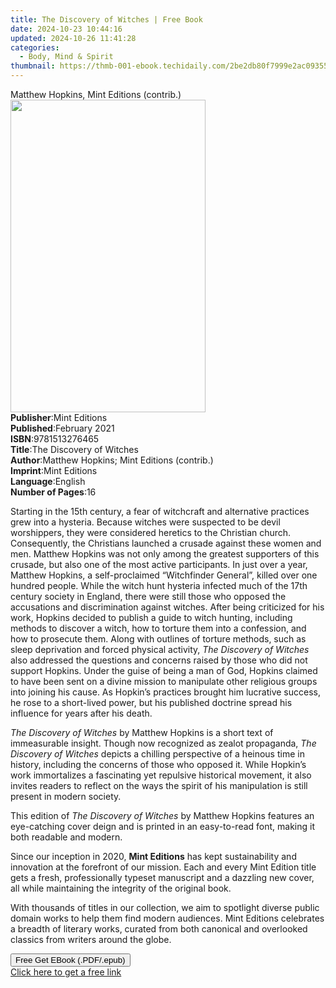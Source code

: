 ```yaml
---
title: The Discovery of Witches | Free Book
date: 2024-10-23 10:44:16
updated: 2024-10-26 11:41:28
categories:
  - Body, Mind & Spirit
thumbnail: https://thmb-001-ebook.techidaily.com/2be2db80f7999e2ac093559458c226d6be5cbe3bbc126eaa952f26c9bce010ad.jpg
---
```

<main id="book-container">
  <div class="flex flex-col">
    <div class="book-brief flex-1 py-6 px-4 sm:p-6 md:py-10 md:px-8">
      <!-- brief-->
      <div class="book-brief-main">
        Matthew Hopkins, Mint Editions (contrib.)
      </div>
    </div>
    <div
      class="book-meta-info flex-1 grid gap-4 col-start-1 col-end-3 row-start-1 sm:mb-6 sm:grid-cols-4 lg:gap-6 lg:col-start-2 lg:row-end-6 lg:row-span-6 lg:mb-0"
    >
      <div
        class="book-meta-info-left place-content-center mt-4 p-4 text-sm leading-6 col-start-2 col-span-2 dark:text-slate-400"
      >
        <img
          class="w-full h-500 object-cover rounded-lg sm:h-255 sm:col-span-2 lg:col-span-full"
          src="https://img-001-ebook.techidaily.com/56b9ad32e7afdc38114cee2a545cbe80607957ef91506c1d8a0631be8c54b942.jpg"
          alt=""
          width="312"
          height="500"
        />
      </div>
      <div
        class="book-meta-info-right mt-2 col-start-1 row-start-2 col-span-3 self-center"
      >
        <!-- meta data  -->
        <div class="flex flex-col px-4 md:px-8">
          <div class="flex-1">
            <strong>Publisher</strong>:<span class="px-2">Mint Editions</span>
          </div>
          <div class="flex-1">
            <strong>Published</strong>:<span class="px-2">February 2021</span>
          </div>
          <div class="flex-1">
            <strong>ISBN</strong>:<span class="px-2">9781513276465</span>
          </div>
          <div class="flex-1">
            <strong>Title</strong>:<span class="px-2"
              >The Discovery of Witches</span
            >
          </div>
          <div class="flex-1">
            <strong>Author</strong>:<span class="px-2"
              >Matthew Hopkins; Mint Editions (contrib.)</span
            >
          </div>
          <div class="flex-1">
            <strong>Imprint</strong>:<span class="px-2">Mint Editions</span>
          </div>
          <div class="flex-1">
            <strong>Language</strong>:<span class="px-2">English</span>
          </div>
          <div class="flex-1">
            <strong>Number of Pages</strong>:<span class="px-2">16</span>
          </div>
        </div>
      </div>
    </div>
    <div class="book-description flex-1 py-6 px-4 sm:p-6 md:py-10 md:px-8">
      <div class="book-description-main">
        <div accordion-content="" id="description">
          <p>
            Starting in the 15th century, a fear of witchcraft and alternative
            practices grew into a hysteria. Because witches were suspected to be
            devil worshippers, they were considered heretics to the Christian
            church. Consequently, the Christians launched a crusade against
            these women and men. Matthew Hopkins was not only among the greatest
            supporters of this crusade, but also one of the most active
            participants. In just over a year, Matthew Hopkins, a
            self-proclaimed “Witchfinder General”, killed over one hundred
            people. While the witch hunt hysteria infected much of the 17th
            century society in England, there were still those who opposed the
            accusations and discrimination against witches. After being
            criticized for his work, Hopkins decided to publish a guide to witch
            hunting, including methods to discover a witch, how to torture them
            into a confession, and how to prosecute them. Along with outlines of
            torture methods, such as sleep deprivation and forced physical
            activity, <i>The Discovery of Witches</i> also addressed the
            questions and concerns raised by those who did not support Hopkins.
            Under the guise of being a man of God, Hopkins claimed to have been
            sent on a divine mission to manipulate other religious groups into
            joining his cause. As Hopkin’s practices brought him lucrative
            success, he rose to a short-lived power, but his published doctrine
            spread his influence for years after his death.
          </p>
          <p>
            <i>The Discovery of Witches</i> by Matthew Hopkins is a short text
            of immeasurable insight. Though now recognized as zealot propaganda,
            <i>The Discovery of Witches</i> depicts a chilling perspective of a
            heinous time in history, including the concerns of those who opposed
            it. While Hopkin’s work immortalizes a fascinating yet repulsive
            historical movement, it also invites readers to reflect on the ways
            the spirit of his manipulation is still present in modern society.
          </p>
          <p>
            This edition of <i>The Discovery of Witches</i> by Matthew Hopkins
            features an eye-catching cover deign and is printed in an
            easy-to-read font, making it both readable and modern.
          </p>
          <p>
            Since our inception in 2020, <b>Mint Editions</b> has kept
            sustainability and innovation at the forefront of our mission. Each
            and every Mint Edition title gets a fresh, professionally typeset
            manuscript and a dazzling new cover, all while maintaining the
            integrity of the original book.
          </p>
          <p>
            With thousands of titles in our collection, we aim to spotlight
            diverse public domain works to help them find modern audiences. Mint
            Editions celebrates a breadth of literary works, curated from both
            canonical and overlooked classics from writers around the globe.
          </p>
        </div>
        <div class="accordion-fader"></div>
      </div>
    </div>
    <div class="book-excerpts flex-1 py-6 px-4 sm:p-6 md:py-10 md:px-8"></div>
    <div
      class="book-about-author flex-1 py-6 px-4 sm:p-6 md:py-10 md:px-8"
    ></div>
    <div class="book-free-get flex-1 py-6 px-4 sm:p-6 md:py-10 md:px-8">
      <button
        id="btn-free-get"
        class="bg-blue-500 hover:bg-blue-700 text-white font-bold py-2 px-4 rounded"
      >
        Free Get EBook (.PDF/.epub)
      </button>
      <div id="countdown-display" class="px-2 text-lg mt-2"></div>
      <a
        id="free-link"
        class="hidden bg-blue-500 hover:bg-blue-700 text-white font-bold py-2 px-4 rounded"
        href="https://www.ebooks.com/en-us/book/210752764/the-discovery-of-witches/matthew-hopkins/"
        target="_blank"
        >Click here to get a free link</a
      >
    </div>
    <script>
      let countdownTime = 0;
      let countdownInterval = null;
      document
        .getElementById('btn-free-get')
        .addEventListener('click', startCountdown);
      function startCountdown() {
        countdownTime = new Date().getTime() + 60000 * 3;
        countdownInterval = setInterval(updateCountdown, 1000);
        document.getElementById('btn-free-get').disabled = true;
        document
          .getElementById('btn-free-get')
          .classList.add('bg-gray-500', 'cursor-not-allowed');
      }
      function updateCountdown() {
        let currentTime = new Date().getTime();
        let timeLeft = countdownTime - currentTime;
        let secondsLeft = Math.floor(timeLeft / 1000);
        document.getElementById('countdown-display').innerHTML =
          `Remaining time: ${secondsLeft} seconds.`;
        if (secondsLeft <= 0) {
          clearInterval(countdownInterval);
          document.getElementById('btn-free-get').classList.add('hidden');
          document.getElementById('free-link').classList.remove('hidden');
          document.getElementById('countdown-display').innerHTML = '';
        }
      }
    </script>
  </div>
</main>
